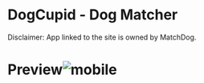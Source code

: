 # DogCupid - Dog Matcher

Disclaimer: App linked to the site is owned by MatchDog.


# Preview![mobile](https://user-images.githubusercontent.com/61013432/197338853-233a278e-37c4-48c8-aafc-a67f5b3328ee.png)


